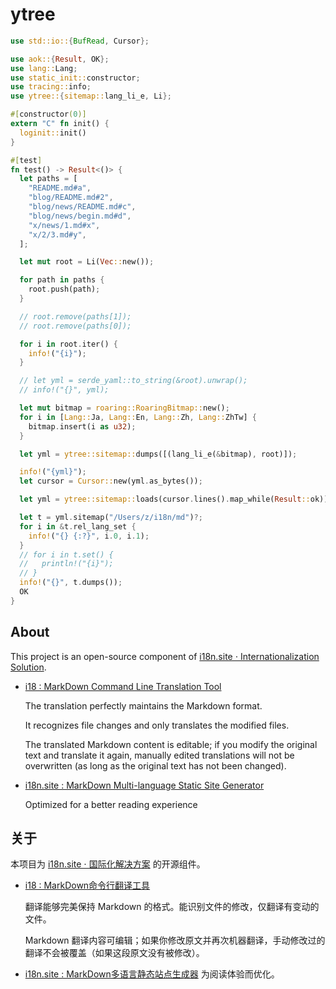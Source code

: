 # ytree

```rust
use std::io::{BufRead, Cursor};

use aok::{Result, OK};
use lang::Lang;
use static_init::constructor;
use tracing::info;
use ytree::{sitemap::lang_li_e, Li};

#[constructor(0)]
extern "C" fn init() {
  loginit::init()
}

#[test]
fn test() -> Result<()> {
  let paths = [
    "README.md#a",
    "blog/README.md#2",
    "blog/news/README.md#c",
    "blog/news/begin.md#d",
    "x/news/1.md#x",
    "x/2/3.md#y",
  ];

  let mut root = Li(Vec::new());

  for path in paths {
    root.push(path);
  }

  // root.remove(paths[1]);
  // root.remove(paths[0]);

  for i in root.iter() {
    info!("{i}");
  }

  // let yml = serde_yaml::to_string(&root).unwrap();
  // info!("{}", yml);

  let mut bitmap = roaring::RoaringBitmap::new();
  for i in [Lang::Ja, Lang::En, Lang::Zh, Lang::ZhTw] {
    bitmap.insert(i as u32);
  }

  let yml = ytree::sitemap::dumps([(lang_li_e(&bitmap), root)]);

  info!("{yml}");
  let cursor = Cursor::new(yml.as_bytes());

  let yml = ytree::sitemap::loads(cursor.lines().map_while(Result::ok));

  let t = yml.sitemap("/Users/z/i18n/md")?;
  for i in &t.rel_lang_set {
    info!("{} {:?}", i.0, i.1);
  }
  // for i in t.set() {
  //   println!("{i}");
  // }
  info!("{}", t.dumps());
  OK
}
```

## About

This project is an open-source component of [i18n.site ⋅ Internationalization Solution](https://i18n.site).

* [i18 : MarkDown Command Line Translation Tool](https://i18n.site/i18)

  The translation perfectly maintains the Markdown format.

  It recognizes file changes and only translates the modified files.

  The translated Markdown content is editable; if you modify the original text and translate it again, manually edited translations will not be overwritten (as long as the original text has not been changed).

* [i18n.site : MarkDown Multi-language Static Site Generator](https://i18n.site/i18n.site)

  Optimized for a better reading experience

## 关于

本项目为 [i18n.site ⋅ 国际化解决方案](https://i18n.site) 的开源组件。

* [i18 :  MarkDown命令行翻译工具](https://i18n.site/i18)

  翻译能够完美保持 Markdown 的格式。能识别文件的修改，仅翻译有变动的文件。

  Markdown 翻译内容可编辑；如果你修改原文并再次机器翻译，手动修改过的翻译不会被覆盖（如果这段原文没有被修改）。

* [i18n.site : MarkDown多语言静态站点生成器](https://i18n.site/i18n.site) 为阅读体验而优化。